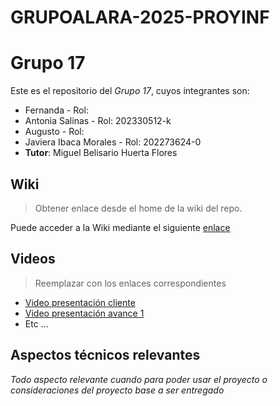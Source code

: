 # GRUPOALARA-2025-PROYINF
# Grupo 17

Este es el repositorio del *Grupo 17*, cuyos integrantes son:

* Fernanda - Rol:
* Antonia Salinas - Rol: 202330512-k
* Augusto - Rol:
* Javiera Ibaca Morales - Rol: 202273624-0
* **Tutor**: Miguel Belisario Huerta Flores


## Wiki

> Obtener enlace desde el home de la wiki del repo.

Puede acceder a la Wiki mediante el siguiente [enlace](https://gitlab.inf.utfsm.cl/)

## Videos

> Reemplazar con los enlaces correspondientes

* [Video presentación cliente](https://aula.usm.cl/mod/resource/view.php?id=6926137)
* [Video presentación avance 1](https://www.youtube.com/)
* Etc ...

## Aspectos técnicos relevantes

_Todo aspecto relevante cuando para poder usar el proyecto o consideraciones del proyecto base a ser entregado_
